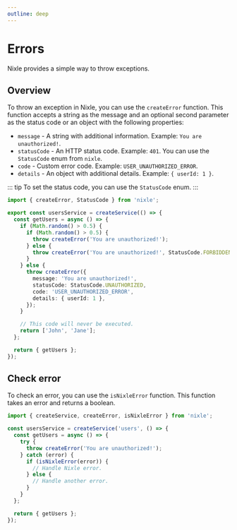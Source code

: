 ```yaml
---
outline: deep
---
```


# Errors

Nixle provides a simple way to throw exceptions.

## Overview

To throw an exception in Nixle, you can use the `createError` function. This function accepts a string as the message and an optional second parameter as the status code or an object with the following properties:

- `message` - A string with additional information. Example: `You are unauthorized!`.
- `statusCode` - An HTTP status code. Example: `401`. You can use the `StatusCode` enum from `nixle`.
- `code` - Custom error code. Example: `USER_UNAUTHORIZED_ERROR`.
- `details` - An object with additional details. Example: `{ userId: 1 }`.

::: tip
To set the status code, you can use the `StatusCode` enum.
:::

```ts
import { createError, StatusCode } from 'nixle';

export const usersService = createService(() => {
  const getUsers = async () => {
    if (Math.random() > 0.5) {
      if (Math.random() > 0.5) {
        throw createError('You are unauthorized!');
      } else {
        throw createError('You are unauthorized!', StatusCode.FORBIDDEN);
      }
    } else {
      throw createError({
        message: 'You are unauthorized!',
        statusCode: StatusCode.UNAUTHORIZED,
        code: 'USER_UNAUTHORIZED_ERROR',
        details: { userId: 1 },
      });
    }

    // This code will never be executed.
    return ['John', 'Jane'];
  };

  return { getUsers };
});
```

## Check error

To check an error, you can use the `isNixleError` function. This function takes an error and returns a boolean.

```ts
import { createService, createError, isNixleError } from 'nixle';

const usersService = createService('users', () => {
  const getUsers = async () => {
    try {
      throw createError('You are unauthorized!');
    } catch (error) {
      if (isNixleError(error)) {
        // Handle Nixle error.
      } else {
        // Handle another error.
      }
    }
  };

  return { getUsers };
});
```
